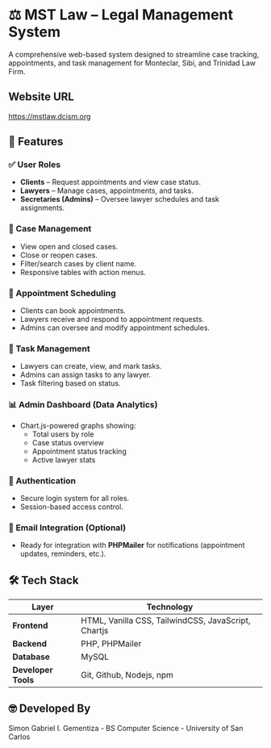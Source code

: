 # ⚖️ MST Law – Legal Management System

A comprehensive web-based system designed to streamline case tracking, appointments, and task management for Monteclar, Sibi, and Trinidad Law Firm.

## Website URL
https://mstlaw.dcism.org

## 🚀 Features

### ✅ User Roles
- **Clients** – Request appointments and view case status.
- **Lawyers** – Manage cases, appointments, and tasks.
- **Secretaries (Admins)** – Oversee lawyer schedules and task assignments.

### 📁 Case Management
- View open and closed cases.
- Close or reopen cases.
- Filter/search cases by client name.
- Responsive tables with action menus.

### 📅 Appointment Scheduling
- Clients can book appointments.
- Lawyers receive and respond to appointment requests.
- Admins can oversee and modify appointment schedules.

### 🧠 Task Management
- Lawyers can create, view, and mark tasks.
- Admins can assign tasks to any lawyer.
- Task filtering based on status.

### 📊 Admin Dashboard (Data Analytics)
- Chart.js-powered graphs showing:
  - Total users by role
  - Case status overview
  - Appointment status tracking
  - Active lawyer stats

### 🔐 Authentication
- Secure login system for all roles.
- Session-based access control.

### 📧 Email Integration (Optional)
- Ready for integration with **PHPMailer** for notifications (appointment updates, reminders, etc.).



## 🛠️ Tech Stack

| Layer        | Technology                 |
|--------------|-----------------------------|
| **Frontend** | HTML, Vanilla CSS, TailwindCSS, JavaScript, Chartjs |
| **Backend**  | PHP, PHPMailer                         |
| **Database** | MySQL                      |
|**Developer Tools**| Git, Github, Nodejs, npm|

## 🤓 Developed By
Simon Gabriel I. Gementiza - BS Computer Science - University of San Carlos